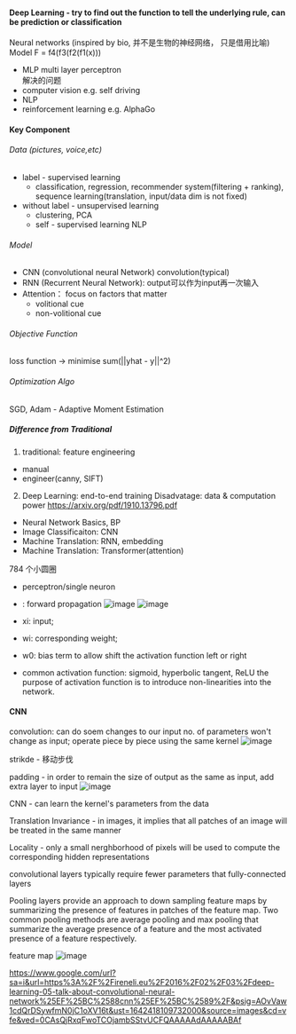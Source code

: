 #### Deep Learning - try to find out the function to tell the underlying rule, can be prediction or classification 
Neural networks (inspired by bio,  并不是生物的神经网络， 只是借用比喻) Model 
F = f4(f3(f2(f1(x)))
- MLP multi layer perceptron  
 解决的问题 
- computer vision e.g. self driving 
- NLP 
- reinforcement learning e.g. AlphaGo 

#### Key Component
###### Data (pictures, voice,etc)
  - label - supervised learning
     - classification, regression, recommender system(filtering + ranking), sequence learning(translation, input/data dim is not fixed)
  - without label - unsupervised learning 
     - clustering, PCA
     - self - supervised learning NLP
###### Model 
  - CNN (convolutional neural Network) convolution(typical)
  - RNN (Recurrent Neural Network): output可以作为input再一次输入
  - Attention： focus on factors that matter 
    - volitional cue
    - non-volitional cue
###### Objective Function 
loss function -> minimise sum(||yhat - y||^2)
###### Optimization Algo
SGD, Adam - Adaptive Moment Estimation 
##### Difference from Traditional 
1. traditional: feature engineering
  - manual 
  - engineer(canny, SIFT)
2. Deep Learning: end-to-end training 
Disadvatage: data & computation power 
https://arxiv.org/pdf/1910.13796.pdf

- Neural Network Basics, BP 
- Image Classificaiton: CNN
- Machine Translation: RNN, embedding
- Machine Translation: Transformer(attention)


784 个小圆圈

- perceptron/single neuron
- : forward propagation
![image](https://user-images.githubusercontent.com/90355504/148845104-9ae8f385-6e74-4ba2-bd89-d3ad9bfef8d0.png)
![image](https://user-images.githubusercontent.com/90355504/148846150-d0a2e862-8a30-4db0-af8b-e8728ddf7e2c.png)

- xi: input; 
- wi: corresponding weight; 
- w0: bias term to allow shift the activation function left or right
- common activation function: sigmoid, hyperbolic tangent, ReLU
the purpose of activation function is to introduce non-linearities into the network. 

#### CNN
convolution: can do soem changes to our input
no. of parameters won't change as input; operate piece by piece using the same kernel
![image](https://user-images.githubusercontent.com/90355504/149656632-71e15154-5717-403e-b457-3a7a7d8c5edd.png)

strikde - 移动步伐

padding - in order to remain the size of output as the same as input, add extra layer to input
 ![image](https://user-images.githubusercontent.com/90355504/149657008-900b55da-1aca-49ed-8e6a-67f27032f892.png)


CNN - can learn the kernel's parameters from the data

Translation Invariance - in images, it implies that all patches of an image will be treated in the same manner

Locality - only a small nerghborhood of pixels will be used to compute the corresponding hidden representations 

convolutional layers typically require fewer parameters that fully-connected layers 

Pooling layers provide an approach to down sampling feature maps by summarizing the presence of features in patches of the feature map. Two common pooling methods are average pooling and max pooling that summarize the average presence of a feature and the most activated presence of a feature respectively.

feature map 
![image](https://user-images.githubusercontent.com/90355504/149657927-44c9929f-acb6-4a84-9f67-61efc9849ff6.png)

https://www.google.com/url?sa=i&url=https%3A%2F%2Fireneli.eu%2F2016%2F02%2F03%2Fdeep-learning-05-talk-about-convolutional-neural-network%25EF%25BC%2588cnn%25EF%25BC%2589%2F&psig=AOvVaw1cdQrDSywfmN0jC1oXV16t&ust=1642418109732000&source=images&cd=vfe&ved=0CAsQjRxqFwoTCOjambSStvUCFQAAAAAdAAAAABAf

